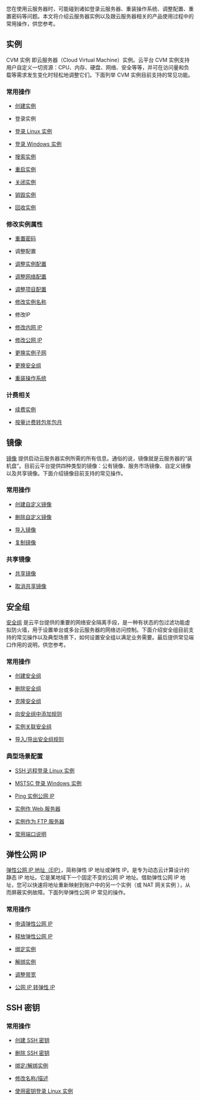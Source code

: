您在使用云服务器时，可能碰到诸如登录云服务器、重装操作系统、调整配置、重置密码等问题。本文将介绍云服务器实例以及跟云服务器相关的产品使用过程中的常用操作，供您参考。
## 实例
CVM 实例 即云服务器（Cloud Virtual Machine）实例。云平台 CVM 实例支持用户自定义一切资源：CPU、内存、硬盘、网络、安全等等，并可在访问量和负载等需求发生变化时轻松地调整它们。下面列举 CVM 实例目前支持的常见功能。

### 常用操作
- [创建实例](/document/product/213/4855)

- 登录实例
 - [登录 Linux 实例](/document/product/213/5436)
 - [登录 Windows 实例](/document/product/213/5435)

- [搜索实例](/document/product/213/15519)

- [重启实例](/document/product/213/4928)

- [关闭实例](/document/product/213/4929)

- [销毁实例](/document/product/213/4930)

- [回收实例](/document/product/213/4931)

### 修改实例属性
- [重置密码](/document/product/213/16566)

- 调整配置
 - [调整实例配置](/document/product/213/2178)

 - [调整网络配置](/document/product/213/15517)

 - [调整项目配置](/document/product/213/16514)

- [修改实例名称](/document/product/213/16562)

- 修改IP
 - [修改内网 IP](/document/product/213/16561)

 - [修改公网 IP](/document/product/213/16642)

- [更换实例子网](/document/product/213/16565)

- [更换安全组](/document/product/213/16564)

- [重装操作系统](/document/product/213/4933)

### 计费相关
- [续费实例](/document/product/213/6143)

- [按量计费转包年包月](/document/product/213/2762)

## 镜像
[镜像](/document/product/213/4940) 提供启动云服务器实例所需的所有信息。通俗的说，镜像就是云服务器的“装机盘”。目前云平台提供四种类型的镜像：公有镜像、服务市场镜像、自定义镜像以及共享镜像。下面介绍镜像目前支持的常见操作。
### 常用操作
- [创建自定义镜像](/document/product/213/4942)

- [删除自定义镜像](/document/product/213/6036)

- [导入镜像](/document/product/213/4945)

- [复制镜像](/document/product/213/4943)

### 共享镜像
- [共享镜像](/document/product/213/4944)

- [取消共享镜像](/document/product/213/7148)

## 安全组
[安全组](/document/product/213/12452) 是云平台提供的重要的网络安全隔离手段，是一种有状态的包过滤功能虚拟防火墙，用于设置单台或多台云服务器的网络访问控制。下面介绍安全组目前支持的常见操作以及典型场景下，如何设置安全组以满足业务需要。最后提供常见端口作用的说明，供您参考。

### 常用操作
- [创建安全组](/document/product/213/12450#.E5.88.9B.E5.BB.BA.E5.AE.89.E5.85.A8.E7.BB.84)

- [删除安全组](/document/product/213/12450#.E5.88.A0.E9.99.A4.E5.AE.89.E5.85.A8.E7.BB.84)

- [克隆安全组](/document/product/213/12450#.E5.85.8B.E9.9A.86.E5.AE.89.E5.85.A8.E7.BB.84)

- [向安全组中添加规则](/document/product/213/12450#.E5.90.91.E5.AE.89.E5.85.A8.E7.BB.84.E4.B8.AD.E6.B7.BB.E5.8A.A0.E8.A7.84.E5.88.99)

- [实例关联安全组](/document/product/213/12450#.E9.85.8D.E7.BD.AE-cvm-.E5.AE.9E.E4.BE.8B.E5.85.B3.E8.81.94.E5.AE.89.E5.85.A8.E7.BB.84)

- [导入/导出安全组规则](/document/product/213/12450#.E5.AF.BC.E5.85.A5.E5.AF.BC.E5.87.BA.E5.AE.89.E5.85.A8.E7.BB.84.E8.A7.84.E5.88.99)

### 典型场景配置
- [SSH 远程登录 Linux 实例](/document/product/213/12448)

- [MSTSC 登录 Windows 实例](/document/product/213/12448)

- [Ping 实例公网 IP](/document/product/213/12448)

- [实例作 Web 服务器](/document/product/213/12448)

- [实例作为 FTP 服务器](/document/product/213/12448)

- [常用端口说明](/document/product/213/12451)

## 弹性公网 IP
[弹性公网 IP 地址（EIP）](/document/product/213/5733)，简称弹性 IP 地址或弹性 IP。是专为动态云计算设计的静态 IP 地址。它是某地域下一个固定不变的公网 IP 地址。借助弹性公网 IP 地址，您可以快速将地址重新映射到账户中的另一个实例（或 NAT 网关实例 ），从而屏蔽实例故障。下面列举弹性公网 IP 常见的操作。
### 常用操作
- [申请弹性公网 IP](/document/product/213/16586#.E7.94.B3.E8.AF.B7.E5.BC.B9.E6.80.A7.E5.85.AC.E7.BD.91-ip)

- [释放弹性公网 IP](/document/product/213/16586#.E9.87.8A.E6.94.BE.E5.BC.B9.E6.80.A7.E5.85.AC.E7.BD.91-ip)

- [绑定实例](/document/product/213/16586#.E5.BC.B9.E6.80.A7.E5.85.AC.E7.BD.91-ip-.E7.BB.91.E5.AE.9A.E4.BA.91.E4.BA.A7.E5.93.81)

- [解绑实例](/document/product/213/16586#.E5.BC.B9.E6.80.A7.E5.85.AC.E7.BD.91-ip-.E8.A7.A3.E7.BB.91.E4.BA.91.E4.BA.A7.E5.93.81)

- [调整带宽](/document/product/213/16586#.E8.B0.83.E6.95.B4.E5.B8.A6.E5.AE.BD)

- [公网 IP 转弹性 IP](/document/product/213/16586#.E5.85.AC.E7.BD.91ip.E8.BD.AC.E5.BC.B9.E6.80.A7ip)

## SSH 密钥
### 常用操作
- [创建 SSH 密钥](/document/product/213/16691#.E5.88.9B.E5.BB.BA-ssh-.E5.AF.86.E9.92.A5)

- [删除 SSH 密钥](/document/product/213/16691#.E5.88.A0.E9.99.A4-ssh-.E5.AF.86.E9.92.A5)

- [绑定/解绑实例](/document/product/213/16691#.E5.AF.86.E9.92.A5.E7.BB.91.E5.AE.9A.2F.E8.A7.A3.E7.BB.91.E6.9C.8D.E5.8A.A1.E5.99.A8)

- [修改名称/描述](/document/product/213/16691#.E4.BF.AE.E6.94.B9-ssh-.E5.AF.86.E9.92.A5.E5.90.8D.E7.A7.B0.2F.E6.8F.8F.E8.BF.B0)

- [使用密钥登录 Linux 实例](/document/product/213/16691#.E4.BD.BF.E7.94.A8-ssh-.E5.AF.86.E9.92.A5.E7.99.BB.E5.BD.95-linux-.E4.BA.91.E6.9C.8D.E5.8A.A1.E5.99.A8)

